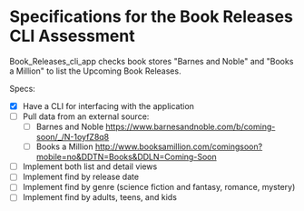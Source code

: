 # Specifications for the Book Releases CLI Assessment

Book_Releases_cli_app checks book stores "Barnes and Noble" and "Books a Million" to list the Upcoming Book Releases.

Specs:
- [x] Have a CLI for interfacing with the application
- [ ] Pull data from an external source:
  - [ ] Barnes and Noble https://www.barnesandnoble.com/b/coming-soon/_/N-1oyfZ8q8
  - [ ] Books a Million http://www.booksamillion.com/comingsoon?mobile=no&DDTN=Books&DDLN=Coming-Soon
- [ ] Implement both list and detail views
- [ ] Implement find by release date
- [ ] Implement find by genre (science fiction and fantasy, romance, mystery)
- [ ] Implement find by adults, teens, and kids
